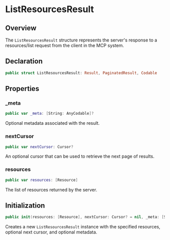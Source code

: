 # ListResourcesResult

## Overview

The `ListResourcesResult` structure represents the server's response to a resources/list request from the client in the MCP system.

## Declaration

```swift
public struct ListResourcesResult: Result, PaginatedResult, Codable
```

## Properties

### _meta

```swift
public var _meta: [String: AnyCodable]?
```

Optional metadata associated with the result.

### nextCursor

```swift
public var nextCursor: Cursor?
```

An optional cursor that can be used to retrieve the next page of results.

### resources

```swift
public var resources: [Resource]
```

The list of resources returned by the server.

## Initialization

```swift
public init(resources: [Resource], nextCursor: Cursor? = nil, _meta: [String: AnyCodable]? = nil)
```

Creates a new `ListResourcesResult` instance with the specified resources, optional next cursor, and optional metadata.
